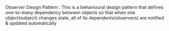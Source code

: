 Observer Design Pattern : 
This is a behavioural design pattern that defines one-to-many dependency between objects so that when one object(subject) changes state, all of its dependents(observers) are notified & updated automatically